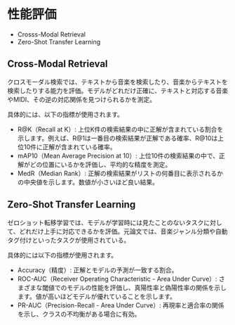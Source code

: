 # 性能評価

- Crosss-Modal Retrieval
- Zero-Shot Transfer Learning

## Cross-Modal Retrieval

クロスモーダル検索では、テキストから音楽を検索したり、音楽からテキストを検索したりする能力を評価。モデルがどれだけ正確に、テキストと対応する音楽やMIDI、その逆の対応関係を見つけられるかを測定。

具体的には、以下の指標が使用されます。

- R@K（Recall at K）: 上位K件の検索結果の中に正解が含まれている割合を示します。例えば、R@1は一番目の検索結果が正解である確率、R@10は上位10件に正解が含まれている確率。
- mAP10（Mean Average Precision at 10）: 上位10件の検索結果の中で、正解がどの位置にいるかを評価し、平均的な精度を測定。
- MedR（Median Rank）: 正解の検索結果がリストの何番目に表示されるかの中央値を示します。数値が小さいほど良い結果。

## Zero-Shot Transfer Learning

ゼロショット転移学習では、モデルが学習時には見たことのないタスクに対して、どれだけ上手に対応できるかを評価。元論文では、音楽ジャンル分類や自動タグ付けといったタスクが使用されている。

具体的には以下の指標が使用されます。

- Accuracy（精度）: 正解とモデルの予測が一致する割合。
- ROC-AUC（Receiver Operating Characteristic - Area Under Curve）: さまざまな閾値でのモデルの性能を評価し、真陽性率と偽陽性率の関係を示します。値が高いほどモデルが優れていることを示します。
- PR-AUC（Precision-Recall - Area Under Curve）: 再現率と適合率の関係を示し、クラスの不均衡がある場合に有効。